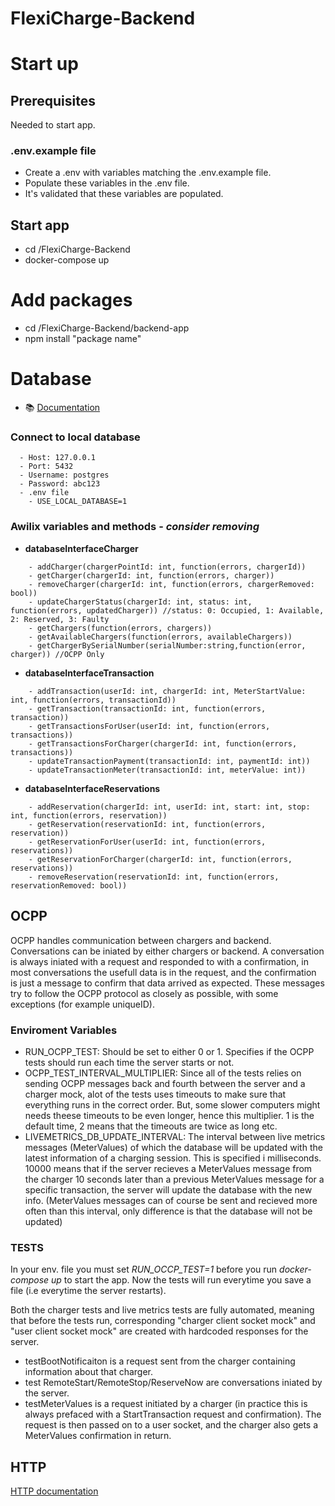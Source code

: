 # FlexiCharge-Backend

# Start up
## Prerequisites
Needed to start app.
### .env.example file
- Create a .env with variables matching the .env.example file.
- Populate these variables in the .env file.
- It's validated that these variables are populated.
## Start app
- cd /FlexiCharge-Backend
- docker-compose up

# Add packages
- cd /FlexiCharge-Backend/backend-app
- npm install "package name"

# Database
- 📚 [Documentation](backend-app/docs/db/README.md)

### Connect to local database
```
  - Host: 127.0.0.1
  - Port: 5432
  - Username: postgres
  - Password: abc123
  - .env file
    - USE_LOCAL_DATABASE=1
```

### Awilix variables and methods - _consider removing_

  - **databaseInterfaceCharger**
```
    - addCharger(chargerPointId: int, function(errors, chargerId))
    - getCharger(chargerId: int, function(errors, charger))
    - removeCharger(chargerId: int, function(errors, chargerRemoved: bool))
    - updateChargerStatus(chargerId: int, status: int, function(errors, updatedCharger)) //status: 0: Occupied, 1: Available, 2: Reserved, 3: Faulty
    - getChargers(function(errors, chargers))
    - getAvailableChargers(function(errors, availableChargers))
    - getChargerBySerialNumber(serialNumber:string,function(error, charger)) //OCPP Only
```
  - **databaseInterfaceTransaction**
```
    - addTransaction(userId: int, chargerId: int, MeterStartValue: int, function(errors, transactionId))
    - getTransaction(transactionId: int, function(errors, transaction))
    - getTransactionsForUser(userId: int, function(errors, transactions))
    - getTransactionsForCharger(chargerId: int, function(errors, transactions))
    - updateTransactionPayment(transactionId: int, paymentId: int))
    - updateTransactionMeter(transactionId: int, meterValue: int))
```
  - **databaseInterfaceReservations**
```
    - addReservation(chargerId: int, userId: int, start: int, stop: int, function(errors, reservation))
    - getReservation(reservationId: int, function(errors, reservation))
    - getReservationForUser(userId: int, function(errors, reservations))
    - getReservationForCharger(chargerId: int, function(errors, reservations))
    - removeReservation(reservationId: int, function(errors, reservationRemoved: bool))
```




## OCPP
  OCPP handles communication between chargers and backend. Conversations can be iniated by either chargers or backend. A conversation is always iniated with a request and responded to with a confirmation, in most conversations the usefull data is in the request, and the confirmation is just a message to confirm that data arrived as expected. These messages try to follow the OCPP protocol as closely as possible, with some exceptions (for example uniqueID).

### Enviroment Variables
  - RUN_OCPP_TEST: Should be set to either 0 or 1. Specifies if the OCPP tests should run each time the server starts or not.
  - OCPP_TEST_INTERVAL_MULTIPLIER: Since all of the tests relies on sending OCPP messages back and fourth between the server and a charger mock, alot of the tests uses timeouts to make sure that everything runs in the correct order. But, some slower computers might needs theese timeouts to be even longer, hence this multiplier. 1 is the default time, 2 means that the timeouts are twice as long etc.
  - LIVEMETRICS_DB_UPDATE_INTERVAL: The interval between live metrics messages (MeterValues) of which the database will be updated with the latest information of a charging session. This is specified i milliseconds. 10000 means that if the server recieves a MeterValues message from the charger 10 seconds later than a previous MeterValues message for a specific transaction, the server will update the database with the new info. (MeterValues messages can of course be sent and recieved more often than this interval, only difference is that the database will not be updated)

### TESTS
  In your env. file you must set *RUN_OCCP_TEST=1* before you run *docker-compose up* to start the app.
  Now the tests will run everytime you save a file (i.e everytime the server restarts).

  Both the charger tests and live metrics tests are fully automated, meaning that before the tests run, corresponding "charger client socket mock" and "user client socket mock" are created with hardcoded responses for the server.


  - testBootNotificaiton is a request sent from the charger containing information about that charger.
  - test RemoteStart/RemoteStop/ReserveNow are conversations iniated by the server.
  - testMeterValues is a request initiated by a charger (in practice this is always prefaced with a StartTransaction request and confirmation). The request is then passed on to a user socket, and the charger also gets a MeterValues confirmation in return.

## HTTP

[HTTP documentation](./backend-app/docs/http/README.md)

